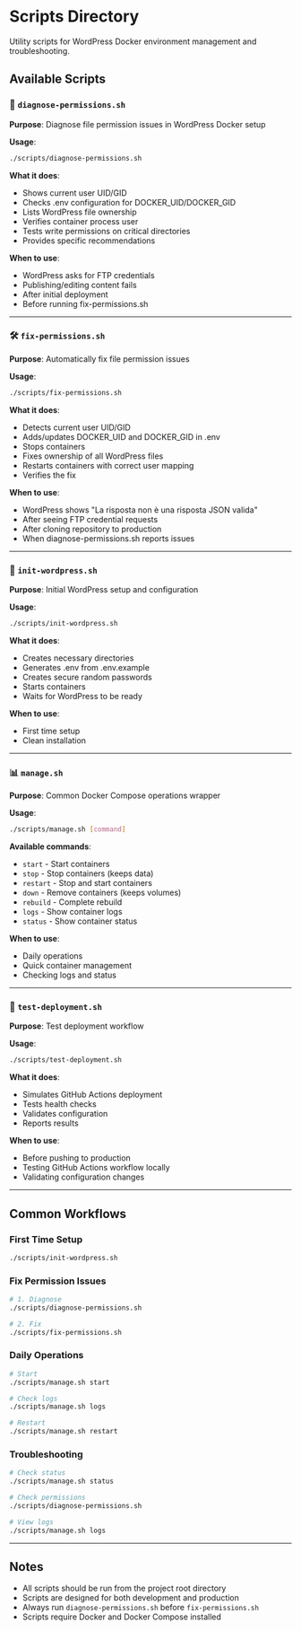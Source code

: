 # Scripts Directory

Utility scripts for WordPress Docker environment management and troubleshooting.

## Available Scripts

### 🔧 `diagnose-permissions.sh`

**Purpose**: Diagnose file permission issues in WordPress Docker setup

**Usage**:
```bash
./scripts/diagnose-permissions.sh
```

**What it does**:
- Shows current user UID/GID
- Checks .env configuration for DOCKER_UID/DOCKER_GID
- Lists WordPress file ownership
- Verifies container process user
- Tests write permissions on critical directories
- Provides specific recommendations

**When to use**:
- WordPress asks for FTP credentials
- Publishing/editing content fails
- After initial deployment
- Before running fix-permissions.sh

---

### 🛠️ `fix-permissions.sh`

**Purpose**: Automatically fix file permission issues

**Usage**:
```bash
./scripts/fix-permissions.sh
```

**What it does**:
- Detects current user UID/GID
- Adds/updates DOCKER_UID and DOCKER_GID in .env
- Stops containers
- Fixes ownership of all WordPress files
- Restarts containers with correct user mapping
- Verifies the fix

**When to use**:
- WordPress shows "La risposta non è una risposta JSON valida"
- After seeing FTP credential requests
- After cloning repository to production
- When diagnose-permissions.sh reports issues

---

### 🚀 `init-wordpress.sh`

**Purpose**: Initial WordPress setup and configuration

**Usage**:
```bash
./scripts/init-wordpress.sh
```

**What it does**:
- Creates necessary directories
- Generates .env from .env.example
- Creates secure random passwords
- Starts containers
- Waits for WordPress to be ready

**When to use**:
- First time setup
- Clean installation

---

### 📊 `manage.sh`

**Purpose**: Common Docker Compose operations wrapper

**Usage**:
```bash
./scripts/manage.sh [command]
```

**Available commands**:
- `start` - Start containers
- `stop` - Stop containers (keeps data)
- `restart` - Stop and start containers
- `down` - Remove containers (keeps volumes)
- `rebuild` - Complete rebuild
- `logs` - Show container logs
- `status` - Show container status

**When to use**:
- Daily operations
- Quick container management
- Checking logs and status

---

### 🧪 `test-deployment.sh`

**Purpose**: Test deployment workflow

**Usage**:
```bash
./scripts/test-deployment.sh
```

**What it does**:
- Simulates GitHub Actions deployment
- Tests health checks
- Validates configuration
- Reports results

**When to use**:
- Before pushing to production
- Testing GitHub Actions workflow locally
- Validating configuration changes

---

## Common Workflows

### First Time Setup
```bash
./scripts/init-wordpress.sh
```

### Fix Permission Issues
```bash
# 1. Diagnose
./scripts/diagnose-permissions.sh

# 2. Fix
./scripts/fix-permissions.sh
```

### Daily Operations
```bash
# Start
./scripts/manage.sh start

# Check logs
./scripts/manage.sh logs

# Restart
./scripts/manage.sh restart
```

### Troubleshooting
```bash
# Check status
./scripts/manage.sh status

# Check permissions
./scripts/diagnose-permissions.sh

# View logs
./scripts/manage.sh logs
```

---

## Notes

- All scripts should be run from the project root directory
- Scripts are designed for both development and production
- Always run `diagnose-permissions.sh` before `fix-permissions.sh`
- Scripts require Docker and Docker Compose installed
